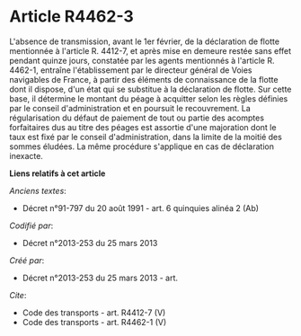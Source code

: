# Article R4462-3

L'absence de transmission, avant le 1er février, de la déclaration de flotte mentionnée à l'article R. 4412-7, et après mise
en demeure restée sans effet pendant quinze jours, constatée par les agents mentionnés à l'article R. 4462-1, entraîne
l'établissement par le directeur général de Voies navigables de France, à partir des éléments de connaissance de la flotte
dont il dispose, d'un état qui se substitue à la déclaration de flotte. Sur cette base, il détermine le montant du péage à
acquitter selon les règles définies par le conseil d'administration et en poursuit le recouvrement. La régularisation du
défaut de paiement de tout ou partie des acomptes forfaitaires dus au titre des péages est assortie d'une majoration dont le
taux est fixé par le conseil d'administration, dans la limite de la moitié des sommes éludées. La même procédure s'applique
en cas de déclaration inexacte.

**Liens relatifs à cet article**

_Anciens textes_:

  - Décret n°91-797 du 20 août 1991 - art. 6 quinquies alinéa 2 (Ab)

_Codifié par_:

  - Décret n°2013-253 du 25 mars 2013

_Créé par_:

  - Décret n°2013-253 du 25 mars 2013 - art.

_Cite_:

  - Code des transports - art. R4412-7 (V)
  - Code des transports - art. R4462-1 (V)
